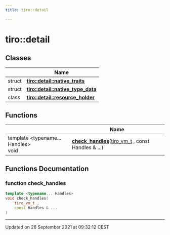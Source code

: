 ```yaml
---
title: tiro::detail

---
```


# tiro::detail



## Classes

|                | Name           |
| -------------- | -------------- |
| struct | **[tiro::detail::native_traits](/docs/api/classes/structtiro_1_1detail_1_1native__traits)**  |
| struct | **[tiro::detail::native_type_data](/docs/api/classes/structtiro_1_1detail_1_1native__type__data)**  |
| class | **[tiro::detail::resource_holder](/docs/api/classes/classtiro_1_1detail_1_1resource__holder)**  |

## Functions

|                | Name           |
| -------------- | -------------- |
| template <typename... Handles\> <br>void | **[check_handles](/docs/api/namespaces/namespacetiro_1_1detail#function-check-handles)**([tiro_vm_t](/docs/api/files/def_8h#typedef-tiro-vm-t) , const Handles & ...) |


## Functions Documentation

### function check_handles

```cpp
template <typename... Handles>
void check_handles(
    tiro_vm_t ,
    const Handles & ...
)
```






-------------------------------

Updated on 26 September 2021 at 09:32:12 CEST
